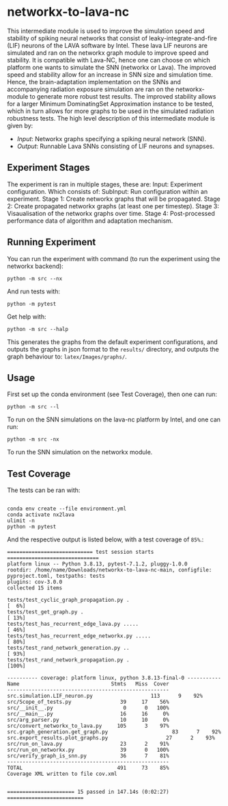 # networkx-to-lava-nc

This intermediate module is used to improve the simulation speed and stability
of spiking neural networks that consist of leaky-integrate-and-fire (LIF)
neurons of the LAVA software by Intel. These lava LIF neurons are simulated and
ran on the networkx graph module to improve speed and stability. It is
compatible with Lava-NC, hence one can choose on which platform one wants to
simulate the SNN (networkx or Lava). The improved speed and stability allow
for an increase in SNN size and simulation time. Hence, the brain-adaptation
implementation on the SNNs and accompanying radiation exposure simulation are
ran on the networkx-module to generate more robust test results. The improved
stability allows for a larger Minimum DominatingSet Approximation instance to
be tested, which in turn allows for more graphs to be used in the simulated
radiation robustness tests. The high level description of this intermediate
module is given by:

- *Input*: Networkx graphs specifying a spiking neural network (SNN).
- *Output*: Runnable Lava SNNs consisting of LIF neurons and synapses.

## Experiment Stages

The experiment is ran in multiple stages, these are:
Input: Experiment configuration. Which consists of:
SubInput: Run configuration within an experiment.
Stage 1: Create networkx graphs that will be propagated.
Stage 2: Create propagated networkx graphs (at least one per timestep).
Stage 3: Visaualisation of the networkx graphs over time.
Stage 4: Post-processed performance data of algorithm and adaptation
mechanism.

## Running Experiment

You can run the experiment with command (to run the experiment using the
networkx backend):

```
python -m src --nx
```

And run tests with:

```
python -m pytest
```

Get help with:

```
python -m src --halp
```

This generates the graphs from the default experiment configurations, and
outputs the graphs in json format to the `results/` directory, and outputs
the graph behaviour to: `latex/Images/graphs/`.

## Usage

First set up the conda environment (see Test Coverage), then one can run:

```
python -m src --l
```

To run on the SNN simulations on the lava-nc platform by Intel, and one can run:

```
python -m src -nx
```

To run the SNN simulation on the networkx module.

## Test Coverage

The tests can be ran with:

```

conda env create --file environment.yml
conda activate nx2lava
ulimit -n
python -m pytest
```

And the respective output is listed below, with a test coverage of `85%`.:

```
============================ test session starts ==============================
platform linux -- Python 3.8.13, pytest-7.1.2, pluggy-1.0.0
rootdir: /home/name/Downloads/networkx-to-lava-nc-main, configfile:
pyproject.toml, testpaths: tests
plugins: cov-3.0.0
collected 15 items

tests/test_cyclic_graph_propagation.py .                                 [  6%]
tests/test_get_graph.py .                                                [ 13%]
tests/test_has_recurrent_edge_lava.py .....                              [ 46%]
tests/test_has_recurrent_edge_networkx.py .....                          [ 80%]
tests/test_rand_network_generation.py ..                                 [ 93%]
tests/test_rand_network_propagation.py .                                 [100%]

---------- coverage: platform linux, python 3.8.13-final-0 -----------
Name                              Stmts   Miss  Cover
-----------------------------------------------------
src.simulation.LIF_neuron.py                   113      9    92%
src/Scope_of_tests.py                39     17    56%
src/__init__.py                       0      0   100%
src/__main__.py                      16     16     0%
src/arg_parser.py                    10     10     0%
src/convert_networkx_to_lava.py     105      3    97%
src.graph_generation.get_graph.py                     83      7    92%
src.export_results.plot_graphs.py                   27      2    93%
src/run_on_lava.py                   23      2    91%
src/run_on_networkx.py               39      0   100%
src/verify_graph_is_snn.py           36      7    81%
-----------------------------------------------------
TOTAL                               491     73    85%
Coverage XML written to file cov.xml


====================== 15 passed in 147.14s (0:02:27) =========================

```
